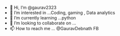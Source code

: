 - 👋 Hi, I’m @gaurav2323
- 👀 I’m interested in ...Coding, gaming , Data analytics 
- 🌱 I’m currently learning ...python
- 💞️ I’m looking to collaborate on ...
- 📫 How to reach me ... @GauravDebnath FB 

<!---
gaurav2323/gaurav2323 is a ✨ special ✨ repository because its `README.md` (this file) appears on your GitHub profile.
You can click the Preview link to take a look at your changes.
--->
